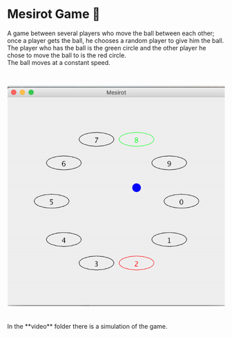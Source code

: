 # Mesirot Game :large_blue_circle: 
A game between several players who move the ball between each other; once a player gets the ball, he chooses a random player to give him the ball.<br/>
The player who has the ball is the green circle and the other player he chose to move the ball to is the red circle.<br/>
The ball moves at a constant speed.

<br/>

![](image/MesirotGame.png)

<br/>
In the **video** folder there is a simulation of the game.  

